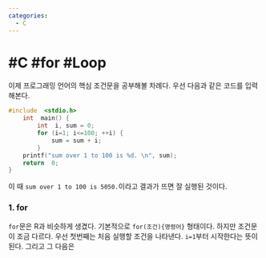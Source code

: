 ```yaml
---
categories:
  - C
---
```


# #C #for #Loop

이제 프로그래밍 언어의 핵심 조건문을 공부해볼 차례다. 우선 다음과 같은 코드를 입력해본다.

```c
#include  <stdio.h>
	int  main() {
		int  i, sum = 0;
		for (i=1; i<=100; ++i) {
			sum = sum + i;
		}
	printf("sum over 1 to 100 is %d. \n", sum);
	return  0;
}
```

이 때  `sum over 1 to 100 is 5050.`이라고 결과가 뜨면 잘 실행된 것이다.

### 1. for
`for`문은 R과 비슷하게 생겼다. 기본적으로 `for(조건){명령어}` 형태이다. 하지만 조건문이 조금 다르다. 우선 첫번째는 처음 실행할 조건을 나타낸다. `i=1`부터 시작한다는 뜻이 된다. 그리고 그 다음은 


<!--stackedit_data:
eyJoaXN0b3J5IjpbLTE5MTQwNjU4MzEsMTQzNzYxOTg2N119
-->